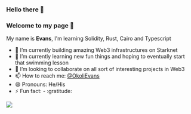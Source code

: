 ### Hello there :wave:
### Welcome to my page 🤗

My name is **Evans**, I'm learning Solidity, Rust, Cairo and Typescript

- :telescope: I’m currently building amazing Web3 infrastructures on Starknet
- :seedling: I’m currently learning new fun things and hoping to eventually start that swimming lesson
- :dancers: I’m looking to collaborate on all sort of interesting projects in Web3
- :mailbox: How to reach me: [@OkoliEvans](https://www.linkedin.com/in/okoli-evans/)
- :smile: Pronouns: He/His
- :zap: Fun fact:  - :gratitude:

<a href=""> <img align="center" src="https://github-readme-stats-sigma-five.vercel.app/api/top-langs/?username=YulietM&theme=react&line_height=40&hide=css"/> </a>
